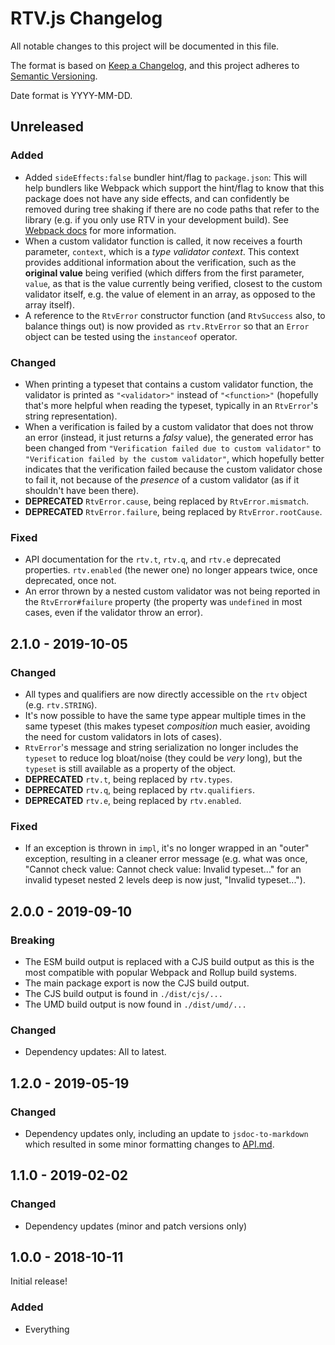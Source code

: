 # RTV.js Changelog

All notable changes to this project will be documented in this file.

The format is based on [Keep a Changelog](https://keepachangelog.com/en/1.0.0/),
and this project adheres to [Semantic Versioning](https://semver.org/spec/v2.0.0.html).

Date format is YYYY-MM-DD.

## Unreleased

### Added
-   Added `sideEffects:false` bundler hint/flag to `package.json`: This will help bundlers like Webpack which support the hint/flag to know that this package does not have any side effects, and can confidently be removed during tree shaking if there are no code paths that refer to the library (e.g. if you only use RTV in your development build). See [Webpack docs](https://webpack.js.org/configuration/optimization/#optimizationsideeffects) for more information.
-   When a custom validator function is called, it now receives a fourth parameter, `context`, which is a _type validator context_. This context provides additional information about the verification, such as the __original value__ being verified (which differs from the first parameter, `value`, as that is the value currently being verified, closest to the custom validator itself, e.g. the value of element in an array, as opposed to the array itself).
-   A reference to the `RtvError` constructor function (and `RtvSuccess` also, to balance things out) is now provided as `rtv.RtvError` so that an `Error` object can be tested using the `instanceof` operator.

### Changed
-   When printing a typeset that contains a custom validator function, the validator is printed as `"<validator>"` instead of `"<function>"` (hopefully that's more helpful when reading the typeset, typically in an `RtvError`'s string representation).
-   When a verification is failed by a custom validator that does not throw an error (instead, it just returns a _falsy_ value), the generated error has been changed from `"Verification failed due to custom validator"` to `"Verification failed by the custom validator"`, which hopefully better indicates that the verification failed because the custom validator chose to fail it, not because of the _presence_ of a custom validator (as if it shouldn't have been there).
-   __DEPRECATED__ `RtvError.cause`, being replaced by `RtvError.mismatch`.
-   __DEPRECATED__ `RtvError.failure`, being replaced by `RtvError.rootCause`.

### Fixed
-   API documentation for the `rtv.t`, `rtv.q`, and `rtv.e` deprecated properties. `rtv.enabled` (the newer one) no longer appears twice, once deprecated, once not.
-   An error thrown by a nested custom validator was not being reported in the `RtvError#failure` property (the property was `undefined` in most cases, even if the validator throw an error).

## 2.1.0 - 2019-10-05

### Changed
-   All types and qualifiers are now directly accessible on the `rtv` object (e.g. `rtv.STRING`).
-   It's now possible to have the same type appear multiple times in the same typeset (this makes typeset _composition_ much easier, avoiding the need for custom validators in lots of cases).
-   `RtvError`'s message and string serialization no longer includes the `typeset` to reduce log bloat/noise (they could be _very_ long), but the `typeset` is still available as a property of the object.
-   __DEPRECATED__ `rtv.t`, being replaced by `rtv.types`.
-   __DEPRECATED__ `rtv.q`, being replaced by `rtv.qualifiers`.
-   __DEPRECATED__ `rtv.e`, being replaced by `rtv.enabled`.

### Fixed
-   If an exception is thrown in `impl`, it's no longer wrapped in an "outer" exception, resulting in a cleaner error message (e.g. what was once, "Cannot check value: Cannot check value: Invalid typeset..." for an invalid typeset nested 2 levels deep is now just, "Invalid typeset...").

## 2.0.0 - 2019-09-10

### Breaking
-   The ESM build output is replaced with a CJS build output as this is the most compatible with popular Webpack and Rollup build systems.
-   The main package export is now the CJS build output.
-   The CJS build output is found in `./dist/cjs/...`
-   The UMD build output is now found in `./dist/umd/...`

### Changed
-   Dependency updates: All to latest.

## 1.2.0 - 2019-05-19

### Changed
-   Dependency updates only, including an update to `jsdoc-to-markdown` which resulted in some minor formatting changes to [API.md](API.md).

## 1.1.0 - 2019-02-02

### Changed
-   Dependency updates (minor and patch versions only)

## 1.0.0 - 2018-10-11

Initial release!

### Added
-   Everything
